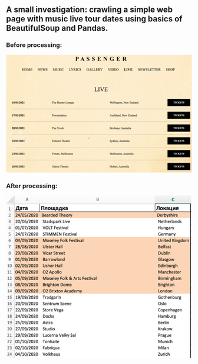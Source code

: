 <h2>A small investigation: crawling a simple web page with music live tour dates using basics of BeautifulSoup and Pandas.</h2>

<h3>Before processing:</h3>
<p align="left">
  <img src="https://github.com/LostWitness/DSPractice/blob/master/Crawler(BeautifulSoup)/002_pas.png?raw=true" width="850">
</p>

<h3>After processing:</h3>
<p align="left">
  <img src="https://github.com/LostWitness/DSPractice/blob/master/Crawler(BeautifulSoup)/001_pas.png?raw=true" width="850">
</p>

